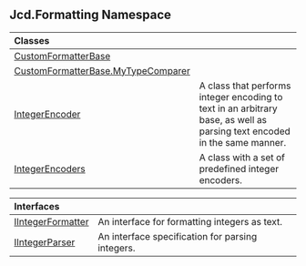 ## Jcd.Formatting Namespace

| Classes | |
| :--- | :--- |
| [CustomFormatterBase](Jcd.Formatting.CustomFormatterBase.md 'Jcd.Formatting.CustomFormatterBase') | |
| [CustomFormatterBase.MyTypeComparer](Jcd.Formatting.CustomFormatterBase.MyTypeComparer.md 'Jcd.Formatting.CustomFormatterBase.MyTypeComparer') | |
| [IntegerEncoder](Jcd.Formatting.IntegerEncoder.md 'Jcd.Formatting.IntegerEncoder') | A class that performs integer encoding to text in an arbitrary base, as well as parsing text encoded in the same manner. |
| [IntegerEncoders](Jcd.Formatting.IntegerEncoders.md 'Jcd.Formatting.IntegerEncoders') | A class with a set of predefined integer encoders. |

| Interfaces | |
| :--- | :--- |
| [IIntegerFormatter](Jcd.Formatting.IIntegerFormatter.md 'Jcd.Formatting.IIntegerFormatter') | An interface for formatting integers as text. |
| [IIntegerParser](Jcd.Formatting.IIntegerParser.md 'Jcd.Formatting.IIntegerParser') | An interface specification for parsing integers. |
